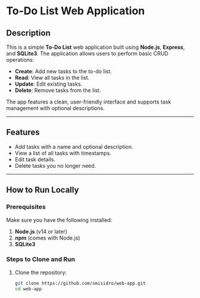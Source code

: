 # To-Do List Web Application

## Description
This is a simple **To-Do List** web application built using **Node.js**, **Express**, and **SQLite3**. The application allows users to perform basic CRUD operations:
- **Create**: Add new tasks to the to-do list.
- **Read**: View all tasks in the list.
- **Update**: Edit existing tasks.
- **Delete**: Remove tasks from the list.

The app features a clean, user-friendly interface and supports task management with optional descriptions.

---

## Features
- Add tasks with a name and optional description.
- View a list of all tasks with timestamps.
- Edit task details.
- Delete tasks you no longer need.


---

## How to Run Locally

### Prerequisites
Make sure you have the following installed:
1. **Node.js** (v14 or later)
2. **npm** (comes with Node.js)
3. **SQLite3**

### Steps to Clone and Run
1. Clone the repository:
   ```bash
   git clone https://github.com/smisidro/web-app.git
   cd web-app
